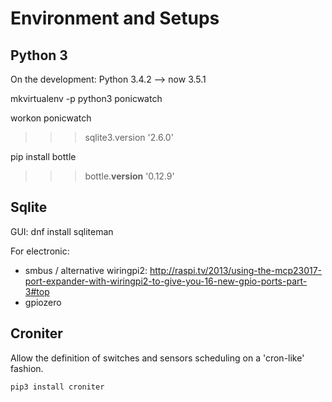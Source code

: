 Environment and Setups
======================

Python 3
--------

On the development: Python 3.4.2 --> now 3.5.1

mkvirtualenv -p python3 ponicwatch

workon ponicwatch
>>> sqlite3.version
'2.6.0'

pip install bottle

>>> bottle.__version__
'0.12.9'


Sqlite
------

GUI: dnf install sqliteman



For electronic:
- smbus  / alternative wiringpi2: http://raspi.tv/2013/using-the-mcp23017-port-expander-with-wiringpi2-to-give-you-16-new-gpio-ports-part-3#top
- gpiozero


Croniter
--------

Allow the definition of switches and sensors scheduling on a 'cron-like' fashion.

    pip3 install croniter